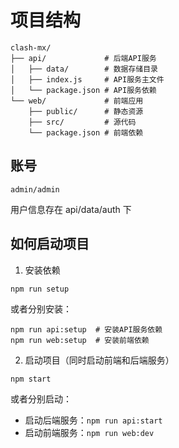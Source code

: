 # 项目结构
```
clash-mx/
├── api/             # 后端API服务
│   ├── data/        # 数据存储目录
│   ├── index.js     # API服务主文件
│   └── package.json # API服务依赖
└── web/             # 前端应用
    ├── public/      # 静态资源
    ├── src/         # 源代码
    └── package.json # 前端依赖
```

## 账号
```
admin/admin
```

用户信息存在 api/data/auth 下


## 如何启动项目
1. 安装依赖
```
npm run setup
```
或者分别安装：
```
npm run api:setup  # 安装API服务依赖
npm run web:setup  # 安装前端依赖
```

2. 启动项目（同时启动前端和后端服务）
```
npm start
```

或者分别启动：
- 启动后端服务：`npm run api:start`
- 启动前端服务：`npm run web:dev`

